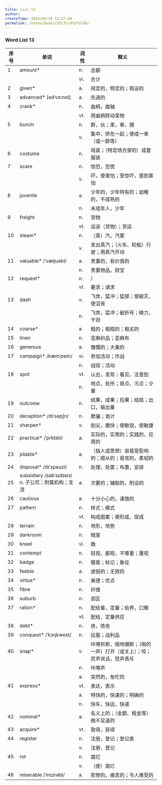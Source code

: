 ```yaml
---
title: List 13
author:
createTime: 2024/05/29 11:27:49
permalink: /notes/books/IELTS/9fpfnl98/
---
```


### Word List 13

| 序号 | 单词       | 词性    | 释义                                  |
|------|------------|---------|---------------------------------------|
| 1 | amount* | n. | 总额 |
|      |            | vi.   | 合计 |
| 2 | given* | a. | 规定的，特定的；假设的 |
| 3 | advanced* [ədˈvɑ:nst] | a. | 先进的 |
| 4 | crank* | n. | 曲柄，曲轴 |
|      |            | vt.   | 用曲柄转动某物 |
| 5 | bunch | n. | 群，伙；束，串，捆 |
|      |            | v.   | 集中，挤在一起；使成一束（或一群等） |
| 6 | costume | n. | 戏装；（特定场合穿的）成套服装 |
| 7 | scare | n. | 惊恐，恐慌 |
|      |            | v.   | 吓，使害怕；受惊吓，感到害怕 |
| 8 | juvenile | a. | 少年的，少年特有的；幼稚的，不成熟的 |
|      |            | n.   | 未成年人，少年 |
| 9 | freight | n. | 货物 |
|      |            | vt.   | 运送（货物）；货运 |
| 10 | steam* | n. | （蒸）汽，汽雾 |
|      |            | v.   | 发出蒸汽；（火车、轮船）行驶；用蒸汽开动 |
| 11 | valuable* /ˈvæljuəbl/ | a. | 贵重的，有价值的 |
|      |            | n.   | 贵重物品，财宝 |
| 12 | request* | n. | / |
|      |            | vt.   | 要求；请求 |
| 13 | dash | v. | 飞奔，猛冲；猛掷；使破灭，使沮丧 |
|      |            | n.   | 飞奔，猛冲；破折号；精力，干劲 |
| 14 | coarse* | a. | 粗的；粗糙的；粗劣的 |
| 15 | linen | n. | 亚麻织品；亚麻布 |
| 16 | generous | a. | 慷慨的；大量的 |
| 17 | campaign* /kæmˈpeɪn/ | vi. | 参加活动；作战 |
|      |            | n.   | 战役；活动 |
| 18 | spot | vt. | 认出，发现；看见，注意到 |
|      |            | n.   | 地点，处所；斑点，污点；少量 |
| 19 | outcome | n. | 结果，成果；后果；结局；出口，输出量 |
| 20 | deception* /dɪˈsepʃn/ | n. | 欺骗；诡计 |
| 21 | sharpen* | v. | 削尖，磨快；使敏锐，使敏捷 |
| 22 | practical* /ˈprktɪkl/ | a. | 实际的，实用的；实践的，应用的 |
| 23 | pliable* | a. | （指人或思想）容易受影响的；顺从的；易弯的，柔韧的 |
| 24 | disposal* /dɪˈspəuzl/ | n. | 处理，处置；布置，安排 |
| 25 | subsidiary /səbˈsɪdɪərɪ/ n. 子公司；附属机构；支流 | a. | 次要的；辅助的，附设的 |
| 26 | cautious | a. | 十分小心的，谨慎的 |
| 27 | pattern | n. | 样式；模式 |
|      |            | vt.   | 构成图案；使形成，促成 |
| 28 | terrain | n. | 地形，地势 |
| 29 | darkroom | n. | 暗室 |
| 30 | kneel | vi. | 跪 |
| 31 | contempt | n. | 轻视，鄙视，不尊重；蔑视 |
| 32 | badge | n. | 徽章；标记；象征 |
| 33 | feeble | a. | 虚弱的；无效的 |
| 34 | virtue* | n. | 美德；优点 |
| 35 | fibre | n. | 纤维 |
| 36 | suburb | n. | 郊区 |
| 37 | ration* | n. | 配给量，定量；给养，口粮 |
|      |            | vt.   | 配给，定量供应 |
| 38 | debt* | n. | 债，债务 |
| 39 | conquest* /ˈkɔŋkwest/ | n. | 征服；战利品 |
| 40 | snap* | v. | 咔嚓折断，啪地绷断；（啪的一声）打开（或关上）；咬；厉声说话，怒声责斥 |
|      |            | n.   | 咔嚓声 |
|      |            | a.   | 突然的，匆忙的 |
| 41 | express* | vt. | 表达，表示 |
|      |            | a.   | 特快的，快速的；明确的 |
|      |            | n.   | 快车，快运，快递 |
| 42 | nominal* | a. | 名义上的；（金额、租金等）微不足道的 |
| 43 | acquire* | vt. | 取得，获得 |
| 44 | register | n. | 注册，登记；登记表 |
|      |            | v.   | 注册，登记 |
| 45 | rot | n. | 腐烂 |
|      |            | v.   | （使）腐烂 |
| 46 | miserable /ˈmɪzrəbl/ | a. | 悲惨的，痛苦的；令人难受的 |